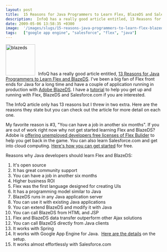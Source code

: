```yaml
---
layout: post
title:  15 Reasons for Java Programmers to Learn Flex, BlazeDS and Salesforce.com
description:  InfoQ has a really good article entitled, 13 Reasons for Java Programmers to Learn Flex and BlazeDS . Ive been a big fan of Flex front ends for Java for a long time and have a couple of application running in production with Adobe BlazeDS . I have a tutorial  to help you get up and running with Flex, BlazeDS and Salesforce.com if you are interested. The InfoQ article only has 13 reasons but I threw in two extra. Here are the reasons they state but you can check out the article for more detail o
date: 2009-05-06 13:58:35 +0300
image:  '/images/slugs/15-reasons-java-programmers-to-learn-flex-blazeds-salesforce.jpg'
tags:   ["google app engine", "salesforce", "flex", "java"]
---
```

<p><a href="http://res.cloudinary.com/blog-jeffdouglas-com/image/upload/v1400399545/blazeds_qhxws4.jpg"><img class="alignleft size-full wp-image-840" style="padding-right:10px;" title="blazeds" src="http://res.cloudinary.com/blog-jeffdouglas-com/image/upload/v1400399545/blazeds_qhxws4.jpg" alt="blazeds" width="95" height="100" /></a>InfoQ has a really good article entitled, <a href="http://www.infoq.com/articles/java-flex-blazeds">13 Reasons for Java Programmers to Learn Flex and BlazeDS</a>. I've been a big fan of Flex front ends for Java for a long time and have a couple of application running in production with <a href="http://www.infoq.com/articles/java-flex-blazeds" target="_blank">Adobe BlazeDS</a>. I have a <a href="/2009/03/26/tutorial-salesforcecom-with-flex-and-blazeds/" target="_blank">tutorial</a> to help you get up and running with Flex, BlazeDS and Salesforce.com if you are interested.</p>
<p>The InfoQ article only has 13 reasons but I threw in two extra. Here are the reasons they state but you can check out the article for more detail on each one.</p>
<p>My favorite reason is #3, "You can have a job in another six months". If you are out of work right now why not get started learning Flex and BlazeDS? Adobe is <a href="https://freeriatools.adobe.com/learnflex/?PID=1225267" target="_blank">offering unemployed developers free licenses of Flex Bulider</a> to help you get back in the game. You can also learn Salesforce.com and get into cloud computing. <a href="/2009/04/08/start-developing-with-salesforcecom-today/" target="_blank">Here's how you can get started</a> for free.</p>
<p>Reasons why Java developers should learn Flex and BlazeDS:</p>
<ol>
	<li>It's open source</li>
	<li>It has great community support</li>
	<li>You can have a job in another six months</li>
	<li>Higher business ROI</li>
	<li>Flex was the first language designed for creating UIs</li>
	<li>It has a programming model similar to Java</li>
	<li>BlazeDS runs in any Java application server</li>
	<li>You can use it with existing Java applications</li>
	<li>You can extend BlazeDS and modify it with Java</li>
	<li>You can call BlazeDS from HTML and JSP</li>
	<li>Flex and BlazeDS data transfer outperform other Ajax solutions</li>
	<li>You can call BlazeDS directly from Java clients</li>
	<li>It works with Spring</li>
	<li>It works with Google App Engine for Java.  <a href="http://martinzoldano.blogspot.com/2009/04/appengine-adobe-blazeds-fix.html" target="_blank">Here are the details</a> on the setup.</li>
	<li>It works almost effortlessly with Salesforce.com</li>
</ol>
